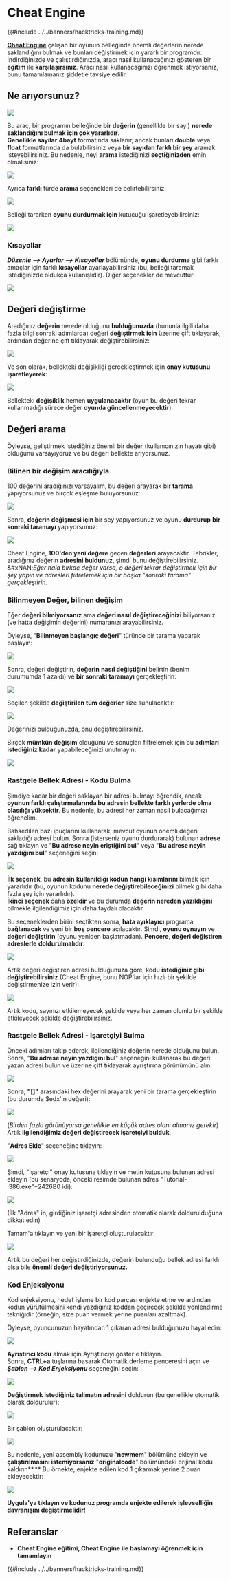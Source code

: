 # Cheat Engine

{{#include ../../banners/hacktricks-training.md}}

[**Cheat Engine**](https://www.cheatengine.org/downloads.php) çalışan bir oyunun belleğinde önemli değerlerin nerede saklandığını bulmak ve bunları değiştirmek için yararlı bir programdır.\
İndirdiğinizde ve çalıştırdığınızda, aracı nasıl kullanacağınızı gösteren bir **eğitim** ile **karşılaşırsınız**. Aracı nasıl kullanacağınızı öğrenmek istiyorsanız, bunu tamamlamanız şiddetle tavsiye edilir.

## Ne arıyorsunuz?

![](<../../images/image (762).png>)

Bu araç, bir programın belleğinde **bir değerin** (genellikle bir sayı) **nerede saklandığını bulmak için çok yararlıdır**.\
**Genellikle sayılar** **4bayt** formatında saklanır, ancak bunları **double** veya **float** formatlarında da bulabilirsiniz veya **bir sayıdan farklı bir şey** aramak isteyebilirsiniz. Bu nedenle, neyi **arama** istediğinizi **seçtiğinizden** emin olmalısınız:

![](<../../images/image (324).png>)

Ayrıca **farklı** türde **arama** seçenekleri de belirtebilirsiniz:

![](<../../images/image (311).png>)

Belleği tararken **oyunu durdurmak için** kutucuğu işaretleyebilirsiniz:

![](<../../images/image (1052).png>)

### Kısayollar

_**Düzenle --> Ayarlar --> Kısayollar**_ bölümünde, **oyunu durdurma** gibi farklı amaçlar için farklı **kısayollar** ayarlayabilirsiniz (bu, belleği taramak istediğinizde oldukça kullanışlıdır). Diğer seçenekler de mevcuttur:

![](<../../images/image (864).png>)

## Değeri değiştirme

Aradığınız **değerin** nerede olduğunu **bulduğunuzda** (bununla ilgili daha fazla bilgi sonraki adımlarda) değeri **değiştirmek için** üzerine çift tıklayarak, ardından değerine çift tıklayarak değiştirebilirsiniz:

![](<../../images/image (563).png>)

Ve son olarak, bellekteki değişikliği gerçekleştirmek için **onay kutusunu işaretleyerek**:

![](<../../images/image (385).png>)

Bellekteki **değişiklik** hemen **uygulanacaktır** (oyun bu değeri tekrar kullanmadığı sürece değer **oyunda güncellenmeyecektir**).

## Değeri arama

Öyleyse, geliştirmek istediğiniz önemli bir değer (kullanıcınızın hayatı gibi) olduğunu varsayıyoruz ve bu değeri bellekte arıyorsunuz.

### Bilinen bir değişim aracılığıyla

100 değerini aradığınızı varsayalım, bu değeri arayarak bir **tarama** yapıyorsunuz ve birçok eşleşme buluyorsunuz:

![](<../../images/image (108).png>)

Sonra, **değerin değişmesi için** bir şey yapıyorsunuz ve oyunu **durdurup** **bir sonraki taramayı** yapıyorsunuz:

![](<../../images/image (684).png>)

Cheat Engine, **100'den yeni değere** geçen **değerleri** arayacaktır. Tebrikler, aradığınız değerin **adresini buldunuz**, şimdi bunu değiştirebilirsiniz.\
&#xNAN;_Eğer hala birkaç değer varsa, o değeri tekrar değiştirmek için bir şey yapın ve adresleri filtrelemek için bir başka "sonraki tarama" gerçekleştirin._

### Bilinmeyen Değer, bilinen değişim

Eğer **değeri bilmiyorsanız** ama **değeri nasıl değiştireceğinizi** biliyorsanız (ve hatta değişimin değerini) numaranızı arayabilirsiniz.

Öyleyse, "**Bilinmeyen başlangıç değeri**" türünde bir tarama yaparak başlayın:

![](<../../images/image (890).png>)

Sonra, değeri değiştirin, **değerin** **nasıl değiştiğini** belirtin (benim durumumda 1 azaldı) ve **bir sonraki taramayı** gerçekleştirin:

![](<../../images/image (371).png>)

Seçilen şekilde **değiştirilen tüm değerler** size sunulacaktır:

![](<../../images/image (569).png>)

Değerinizi bulduğunuzda, onu değiştirebilirsiniz.

Birçok **mümkün değişim** olduğunu ve sonuçları filtrelemek için bu **adımları istediğiniz kadar** yapabileceğinizi unutmayın:

![](<../../images/image (574).png>)

### Rastgele Bellek Adresi - Kodu Bulma

Şimdiye kadar bir değeri saklayan bir adresi bulmayı öğrendik, ancak **oyunun farklı çalıştırmalarında bu adresin bellekte farklı yerlerde olma olasılığı yüksektir**. Bu nedenle, bu adresi her zaman nasıl bulacağımızı öğrenelim.

Bahsedilen bazı ipuçlarını kullanarak, mevcut oyunun önemli değeri sakladığı adresi bulun. Sonra (isterseniz oyunu durdurarak) bulunan **adrese** sağ tıklayın ve "**Bu adrese neyin eriştiğini bul**" veya "**Bu adrese neyin yazdığını bul**" seçeneğini seçin:

![](<../../images/image (1067).png>)

**İlk seçenek**, bu **adresin** **kullanıldığı** **kodun** **hangi kısımlarını** bilmek için yararlıdır (bu, oyunun kodunu **nerede değiştirebileceğinizi** bilmek gibi daha fazla şey için yararlıdır).\
**İkinci seçenek** daha **özeldir** ve bu durumda **değerin nereden yazıldığını** bilmekle ilgilendiğimiz için daha faydalı olacaktır.

Bu seçeneklerden birini seçtikten sonra, **hata ayıklayıcı** programa **bağlanacak** ve yeni bir **boş pencere** açılacaktır. Şimdi, **oyunu oynayın** ve **değeri değiştirin** (oyunu yeniden başlatmadan). **Pencere**, **değeri değiştiren** **adreslerle** **doldurulmalıdır**:

![](<../../images/image (91).png>)

Artık değeri değiştiren adresi bulduğunuza göre, kodu **istediğiniz gibi değiştirebilirsiniz** (Cheat Engine, bunu NOP'lar için hızlı bir şekilde değiştirmenize izin verir):

![](<../../images/image (1057).png>)

Artık kodu, sayınızı etkilemeyecek şekilde veya her zaman olumlu bir şekilde etkileyecek şekilde değiştirebilirsiniz.

### Rastgele Bellek Adresi - İşaretçiyi Bulma

Önceki adımları takip ederek, ilgilendiğiniz değerin nerede olduğunu bulun. Sonra, "**Bu adrese neyin yazdığını bul**" seçeneğini kullanarak bu değeri yazan adresi bulun ve üzerine çift tıklayarak ayrıştırma görünümünü alın:

![](<../../images/image (1039).png>)

Sonra, **"\[]"** arasındaki hex değerini arayarak yeni bir tarama gerçekleştirin (bu durumda $edx'in değeri):

![](<../../images/image (994).png>)

(_Birden fazla görünüyorsa genellikle en küçük adres olanı almanız gerekir_)\
Artık **ilgilendiğimiz değeri değiştirecek işaretçiyi bulduk**.

"**Adres Ekle**" seçeneğine tıklayın:

![](<../../images/image (990).png>)

Şimdi, "İşaretçi" onay kutusuna tıklayın ve metin kutusuna bulunan adresi ekleyin (bu senaryoda, önceki resimde bulunan adres "Tutorial-i386.exe"+2426B0 idi):

![](<../../images/image (392).png>)

(İlk "Adres" in, girdiğiniz işaretçi adresinden otomatik olarak doldurulduğuna dikkat edin)

Tamam'a tıklayın ve yeni bir işaretçi oluşturulacaktır:

![](<../../images/image (308).png>)

Artık bu değeri her değiştirdiğinizde, değerin bulunduğu bellek adresi farklı olsa bile **önemli değeri değiştiriyorsunuz.**

### Kod Enjeksiyonu

Kod enjeksiyonu, hedef işleme bir kod parçası enjekte etme ve ardından kodun yürütülmesini kendi yazdığınız koddan geçirecek şekilde yönlendirme tekniğidir (örneğin, size puan vermek yerine puanları azaltmak).

Öyleyse, oyuncunuzun hayatından 1 çıkaran adresi bulduğunuzu hayal edin:

![](<../../images/image (203).png>)

**Ayrıştırıcı kodu** almak için Ayrıştırıcıyı göster'e tıklayın.\
Sonra, **CTRL+a** tuşlarına basarak Otomatik derleme penceresini açın ve _**Şablon --> Kod Enjeksiyonu**_ seçeneğini seçin:

![](<../../images/image (902).png>)

**Değiştirmek istediğiniz talimatın adresini** doldurun (bu genellikle otomatik olarak doldurulur):

![](<../../images/image (744).png>)

Bir şablon oluşturulacaktır:

![](<../../images/image (944).png>)

Bu nedenle, yeni assembly kodunuzu "**newmem**" bölümüne ekleyin ve **çalıştırılmasını istemiyorsanız** "**originalcode**" bölümündeki orijinal kodu kaldırın\*\*.\*\* Bu örnekte, enjekte edilen kod 1 çıkarmak yerine 2 puan ekleyecektir:

![](<../../images/image (521).png>)

**Uygula'ya tıklayın ve kodunuz programda enjekte edilerek işlevselliğin davranışını değiştirmelidir!**

## **Referanslar**

- **Cheat Engine eğitimi, Cheat Engine ile başlamayı öğrenmek için tamamlayın**

{{#include ../../banners/hacktricks-training.md}}

